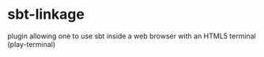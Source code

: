 sbt-linkage
===========

plugin allowing one to use sbt inside a web browser with an HTML5 terminal (play-terminal)